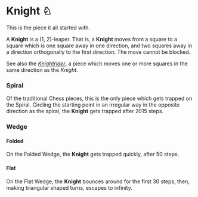 # Knight &#x2658; 

This is the piece it all started with.

A **Knight** is a (1, 2)-leaper. That is, a **Knight** moves from a square
to a square which is one square away in one direction, and two squares away
in a direction orthogonally to the first direction. The move cannot
be blocked.

See also the [*Knightrider*](knightrider.html), a piece which moves
one or more squares in the same direction as the *Knight*.

### Spiral

Of the traditional Chess pieces, this is the only piece which gets
trapped on the Spiral. Circling the starting point in an irregular way in the
opposite direction as the spiral, the **Knight** gets trapped after 2015 steps.

### Wedge

#### Folded

On the Folded Wedge, the **Knight** gets trapped quickly, after 50 steps. 

#### Flat

On the Flat Wedge, the **Knight** bounces around for the first 30 steps,
then, making triangular shaped turns, escapes to infinity.

<div class = 'trapped' data-piece = 'knight'></div>
<div class = 'boxset'  data-sets  = 'chess,basic_leapers,omega_chess'></div>
